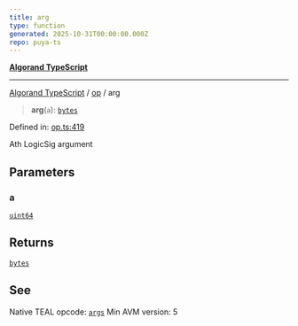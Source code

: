 ```yaml
---
title: arg
type: function
generated: 2025-10-31T00:00:00.000Z
repo: puya-ts
---
```


[**Algorand TypeScript**](docs/_md/README)

---

[Algorand TypeScript](docs/_md/modules) / [op](/reference/algorand-typescript/api/op/readme/) / arg

> **arg**(`a`): [`bytes`](/reference/algorand-typescript/api/index/type-aliases/bytes/)

Defined in: [op.ts:419](https://github.com/algorandfoundation/puya-ts/blob/main/packages/algo-ts/src/op.ts#L419)

Ath LogicSig argument

## Parameters

### a

[`uint64`](/reference/algorand-typescript/api/index/type-aliases/uint64/)

## Returns

[`bytes`](/reference/algorand-typescript/api/index/type-aliases/bytes/)

## See

Native TEAL opcode: [`args`](https://dev.algorand.co/reference/algorand-teal/opcodes#args)
Min AVM version: 5
